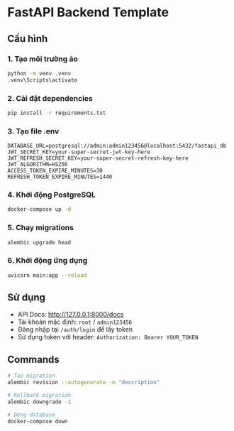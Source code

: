 # FastAPI Backend Template

## Cấu hình

### 1. Tạo môi trường ảo

```bash
python -m venv .venv
.venv\Scripts\activate
```

### 2. Cài đặt dependencies

```bash
pip install -r requirements.txt
```

### 3. Tạo file .env

```env
DATABASE_URL=postgresql://admin:admin123456@localhost:5432/fastapi_db
JWT_SECRET_KEY=your-super-secret-jwt-key-here
JWT_REFRESH_SECRET_KEY=your-super-secret-refresh-key-here
JWT_ALGORITHM=HS256
ACCESS_TOKEN_EXPIRE_MINUTES=30
REFRESH_TOKEN_EXPIRE_MINUTES=1440
```

### 4. Khởi động PostgreSQL

```bash
docker-compose up -d
```

### 5. Chạy migrations

```bash
alembic upgrade head
```

### 6. Khởi động ứng dụng

```bash
uvicorn main:app --reload
```

## Sử dụng

- API Docs: http://127.0.0.1:8000/docs
- Tài khoản mặc định: `root` / `admin123456`
- Đăng nhập tại `/auth/login` để lấy token
- Sử dụng token với header: `Authorization: Bearer YOUR_TOKEN`

## Commands

```bash
# Tạo migration
alembic revision --autogenerate -m "description"

# Rollback migration
alembic downgrade -1

# Dừng database
docker-compose down
```
